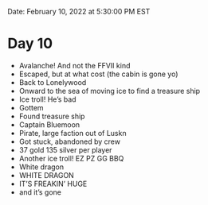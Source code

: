 Date: February 10, 2022 at 5:30:00 PM EST

# Day 10

- Avalanche! And not the FFVII kind
- Escaped, but at what cost (the cabin is gone yo)
- Back to Lonelywood
- Onward to the sea of moving ice to find a treasure ship
- Ice troll! He’s bad
- Gottem
- Found treasure ship
- Captain Bluemoon
- Pirate, large faction out of Luskn
- Got stuck, abandoned by crew
- 37 gold 135 silver per player
- Another ice troll! EZ PZ GG BBQ
- White dragon
- WHITE DRAGON
- IT’S FREAKIN’ HUGE
- and it’s gone
